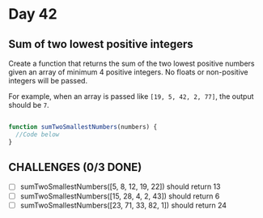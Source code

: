 # Day 42

## Sum of two lowest positive integers

Create a function that returns the sum of the two lowest positive numbers given an array of minimum 4 positive integers. No floats or non-positive integers will be passed.

For example, when an array is passed like `[19, 5, 42, 2, 77]`, the output should be `7`.


```javascript

function sumTwoSmallestNumbers(numbers) {
  //Code below
}

```

## CHALLENGES (0/3 DONE)

- [ ] sumTwoSmallestNumbers([5, 8, 12, 19, 22]) should return 13
- [ ] sumTwoSmallestNumbers([15, 28, 4, 2, 43]) should return 6
- [ ] sumTwoSmallestNumbers([23, 71, 33, 82, 1]) should return 24